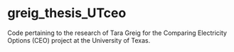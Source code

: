 # greig_thesis_UTceo
Code pertaining to the research of Tara Greig for the Comparing Electricity Options (CEO) project at the University of Texas.
